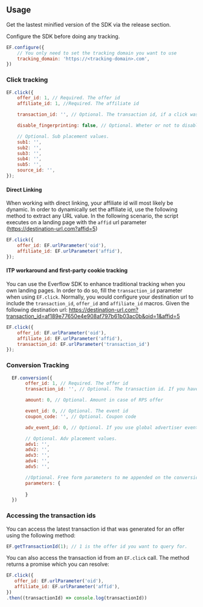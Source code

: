 ## Usage

Get the lastest minified version of the SDK via the release section.

Configure the SDK before doing any tracking.

```javascript
EF.configure({
    // You only need to set the tracking domain you want to use
    tracking_domain: 'https://<tracking-domain>.com',
})
```

### Click tracking

```javascript
EF.click({
    offer_id: 1, // Required. The offer id
    affiliate_id: 1, //Required. The affiliate id

    transaction_id: '', // Optional. The transaction id, if a click was already generated. Used to enhance regular tracking and store a first party cookie.

    disable_fingerprinting: false, // Optional. Wheter or not to disable browser fingerprinting used enhance user tracking. Defaults to false

    // Optional. Sub placement values.
    sub1: '',
    sub2: '',
    sub3: '',
    sub4: '',
    sub5: '',
    source_id: '',
});
```

#### Direct Linking

When working with direct linking, your affiliate id will most likely be dynamic. In order to dynamically set the affiliate id, use the following method to extract any URL value. In the following scenario, the script executes on a landing page with the `affid` url parameter (https://destination-url.com?affid=5)

```javascript
EF.click({
    offer_id: EF.urlParameter('oid'), 
    affiliate_id: EF.urlParameter('affid'), 
});
```

#### ITP workaround and first-party cookie tracking

You can use the Everflow SDK to enhance traditional tracking when you own landing pages. In order to do so, fill the `transaction_id` parameter when using `EF.click`. Normally, you would configure your destination url to include the `transaction_id`, `offer_id` and `affiliate_id` macros. Given the following destination url: https://destination-url.com?transaction_id=af189e77650e4e908af797b61b03ac0b&oid=1&affid=5

```javascript
EF.click({
    offer_id: EF.urlParameter('oid'), 
    affiliate_id: EF.urlParameter('affid'),
    transaction_id: EF.urlParameter('transaction_id')
});
```

### Conversion Tracking

 ```javascript
   EF.conversion({
        offer_id: 1, // Required. The offer id
        transaction_id: '', // Optional. The transaction id. If you have access to it, otherwise the SDK tries to locate one for the current user.

        amount: 0, // Optional. Amount in case of RPS offer

        event_id: 0, // Optional. The event id
        coupon_code: '', // Optional. Coupon code

        adv_event_id: 0, // Optional. If you use global advertiser events

        // Optional. Adv placement values.
        adv1: '',
        adv2: '',
        adv3: '',
        adv4: '',
        adv5: '',

        //Optional. Free form parameters to me appended on the conversion URL
        parameters: {
            
        }
   })
 ```
 
 ### Accessing the transaction ids
 
 You can access the latest transaction id that was generated for an offer using the following method:
 
 ```javascript
 EF.getTransactionId(1); // 1 is the offer id you want to query for.
 ```
 
 You can also access the transaction id from an `EF.click` call. The method returns a promise which you can resolve:
 
 ```javascript
 EF.click({
    offer_id: EF.urlParameter('oid'), 
    affiliate_id: EF.urlParameter('affid'),
 })
 .then((transactionId) => console.log(transactionId))
 ```

